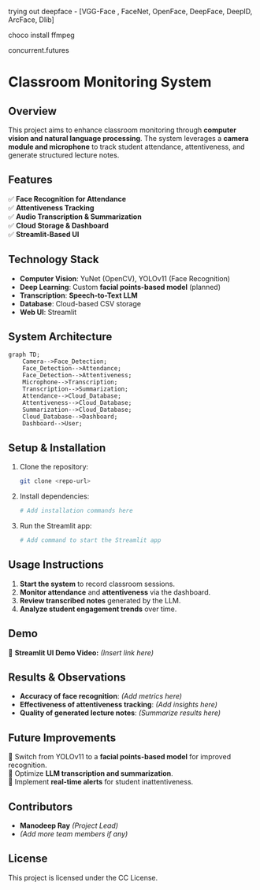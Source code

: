 trying out deepface - [VGG-Face , FaceNet, OpenFace, DeepFace, DeepID, ArcFace, Dlib]

choco install ffmpeg

concurrent.futures

# **Classroom Monitoring System**

## **Overview**

This project aims to enhance classroom monitoring through **computer vision and natural language processing**. The system leverages a **camera module and microphone** to track student attendance, attentiveness, and generate structured lecture notes.

## **Features**

✅ **Face Recognition for Attendance**  
✅ **Attentiveness Tracking**  
✅ **Audio Transcription & Summarization**  
✅ **Cloud Storage & Dashboard**  
✅ **Streamlit-Based UI**

## **Technology Stack**

- **Computer Vision**: YuNet (OpenCV), YOLOv11 (Face Recognition)
- **Deep Learning**: Custom **facial points-based model** (planned)
- **Transcription**: **Speech-to-Text LLM**
- **Database**: Cloud-based CSV storage
- **Web UI**: Streamlit

## **System Architecture**

```mermaid
graph TD;
    Camera-->Face_Detection;
    Face_Detection-->Attendance;
    Face_Detection-->Attentiveness;
    Microphone-->Transcription;
    Transcription-->Summarization;
    Attendance-->Cloud_Database;
    Attentiveness-->Cloud_Database;
    Summarization-->Cloud_Database;
    Cloud_Database-->Dashboard;
    Dashboard-->User;
```

## **Setup & Installation**

1. Clone the repository:
   ```bash
   git clone <repo-url>
   ```
2. Install dependencies:
   ```bash
   # Add installation commands here
   ```
3. Run the Streamlit app:
   ```bash
   # Add command to start the Streamlit app
   ```

## **Usage Instructions**

1. **Start the system** to record classroom sessions.
2. **Monitor attendance** and **attentiveness** via the dashboard.
3. **Review transcribed notes** generated by the LLM.
4. **Analyze student engagement trends** over time.

## **Demo**

🎥 **Streamlit UI Demo Video:** _(Insert link here)_

## **Results & Observations**

- **Accuracy of face recognition**: _(Add metrics here)_
- **Effectiveness of attentiveness tracking**: _(Add insights here)_
- **Quality of generated lecture notes**: _(Summarize results here)_

## **Future Improvements**

🔹 Switch from YOLOv11 to a **facial points-based model** for improved recognition.  
🔹 Optimize **LLM transcription and summarization**.  
🔹 Implement **real-time alerts** for student inattentiveness.

## **Contributors**

- **Manodeep Ray** _(Project Lead)_
- _(Add more team members if any)_

## **License**

This project is licensed under the CC License.
